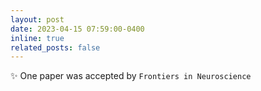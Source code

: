 ```yaml
---
layout: post
date: 2023-04-15 07:59:00-0400 
inline: true
related_posts: false
---
```


 :sparkles: One paper was accepted by `Frontiers in Neuroscience`   
